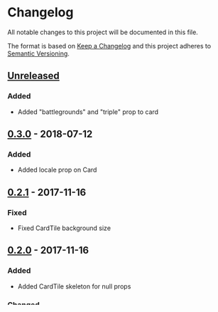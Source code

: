 # Changelog
All notable changes to this project will be documented in this file.

The format is based on [Keep a Changelog](https://keepachangelog.com/en/1.0.0/)
and this project adheres to [Semantic Versioning](https://semver.org/spec/v2.0.0.html).

## [Unreleased]
### Added
- Added "battlegrounds" and "triple" prop to card

## [0.3.0] - 2018-07-12
### Added
- Added locale prop on Card

## [0.2.1] - 2017-11-16
### Fixed
- Fixed CardTile background size

## [0.2.0] - 2017-11-16
### Added
- Added CardTile skeleton for null props

### Changed
- Upgraded dependencies

## [0.1.0] - 2017-10-25
### Added
- Added CardTile flashing whenever the number changes

[Unreleased]: https://github.com/HearthSim/react-hs-components/compare/v0.3.0...HEAD
[0.3.0]: https://github.com/HearthSim/react-hs-components/compare/v0.2.1...v0.3.0
[0.2.1]: https://github.com/HearthSim/react-hs-components/compare/v0.2.0...v0.2.1
[0.2.0]: https://github.com/HearthSim/react-hs-components/compare/v0.1.0...v0.2.0
[0.1.0]: https://github.com/HearthSim/react-hs-components/compare/v0.0.6...v0.1.0

